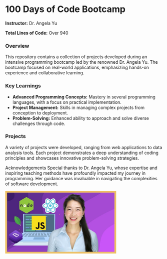 # 100 Days of Code Bootcamp

**Instructor:** Dr. Angela Yu

**Total Lines of Code:** Over 940

### Overview
This repository contains a collection of projects developed during an intensive programming bootcamp led by the renowned Dr. Angela Yu. The bootcamp focused on real-world applications, emphasizing hands-on experience and collaborative learning.

### Key Learnings
- **Advanced Programming Concepts:** Mastery in several programming languages, with a focus on practical implementation.
- **Project Management:** Skills in managing complex projects from conception to deployment.
- **Problem-Solving:** Enhanced ability to approach and solve diverse challenges through code.

### Projects
A variety of projects were developed, ranging from web applications to data analysis tools. Each project demonstrates a deep understanding of coding principles and showcases innovative problem-solving strategies.

Acknowledgements
Special thanks to Dr. Angela Yu, whose expertise and inspiring teaching methods have profoundly impacted my journey in programming. Her guidance was invaluable in navigating the complexities of software development.

<img src = 'Dr.Angela.jpg' height='200'>
